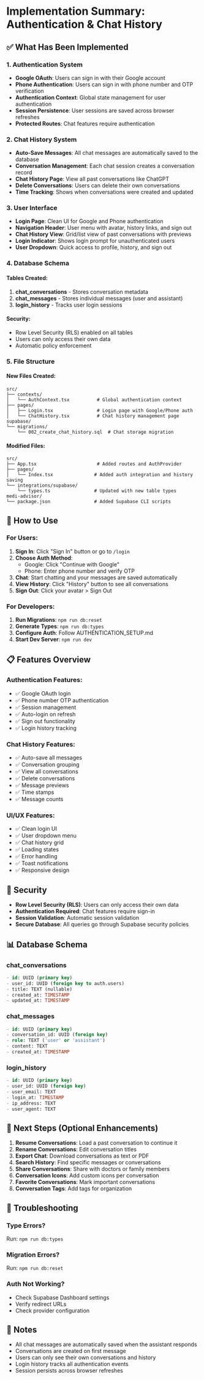 # Implementation Summary: Authentication & Chat History

## ✅ What Has Been Implemented

### 1. Authentication System
- **Google OAuth**: Users can sign in with their Google account
- **Phone Authentication**: Users can sign in with phone number and OTP verification
- **Authentication Context**: Global state management for user authentication
- **Session Persistence**: User sessions are saved across browser refreshes
- **Protected Routes**: Chat features require authentication

### 2. Chat History System
- **Auto-Save Messages**: All chat messages are automatically saved to the database
- **Conversation Management**: Each chat session creates a conversation record
- **Chat History Page**: View all past conversations like ChatGPT
- **Delete Conversations**: Users can delete their own conversations
- **Time Tracking**: Shows when conversations were created and updated

### 3. User Interface
- **Login Page**: Clean UI for Google and Phone authentication
- **Navigation Header**: User menu with avatar, history links, and sign out
- **Chat History View**: Grid/list view of past conversations with previews
- **Login Indicator**: Shows login prompt for unauthenticated users
- **User Dropdown**: Quick access to profile, history, and sign out

### 4. Database Schema

#### Tables Created:
1. **chat_conversations** - Stores conversation metadata
2. **chat_messages** - Stores individual messages (user and assistant)
3. **login_history** - Tracks user login sessions

#### Security:
- Row Level Security (RLS) enabled on all tables
- Users can only access their own data
- Automatic policy enforcement

### 5. File Structure

#### New Files Created:
```
src/
├── contexts/
│   └── AuthContext.tsx          # Global authentication context
├── pages/
│   ├── Login.tsx                # Login page with Google/Phone auth
│   └── ChatHistory.tsx          # Chat history management page
supabase/
└── migrations/
    └── 002_create_chat_history.sql  # Chat storage migration
```

#### Modified Files:
```
src/
├── App.tsx                      # Added routes and AuthProvider
├── pages/
│   └── Index.tsx               # Added auth integration and history saving
└── integrations/supabase/
    └── types.ts                # Updated with new table types
medi-advisor/
└── package.json                # Added Supabase CLI scripts
```

## 🚀 How to Use

### For Users:
1. **Sign In**: Click "Sign In" button or go to `/login`
2. **Choose Auth Method**: 
   - Google: Click "Continue with Google"
   - Phone: Enter phone number and verify OTP
3. **Chat**: Start chatting and your messages are saved automatically
4. **View History**: Click "History" button to see all conversations
5. **Sign Out**: Click your avatar > Sign Out

### For Developers:
1. **Run Migrations**: `npm run db:reset`
2. **Generate Types**: `npm run db:types`
3. **Configure Auth**: Follow AUTHENTICATION_SETUP.md
4. **Start Dev Server**: `npm run dev`

## 📋 Features Overview

### Authentication Features:
- ✅ Google OAuth login
- ✅ Phone number OTP authentication
- ✅ Session management
- ✅ Auto-login on refresh
- ✅ Sign out functionality
- ✅ Login history tracking

### Chat History Features:
- ✅ Auto-save all messages
- ✅ Conversation grouping
- ✅ View all conversations
- ✅ Delete conversations
- ✅ Message previews
- ✅ Time stamps
- ✅ Message counts

### UI/UX Features:
- ✅ Clean login UI
- ✅ User dropdown menu
- ✅ Chat history grid
- ✅ Loading states
- ✅ Error handling
- ✅ Toast notifications
- ✅ Responsive design

## 🔐 Security

- **Row Level Security (RLS)**: Users can only access their own data
- **Authentication Required**: Chat features require sign-in
- **Session Validation**: Automatic session validation
- **Secure Database**: All queries go through Supabase security policies

## 📊 Database Schema

### chat_conversations
```sql
- id: UUID (primary key)
- user_id: UUID (foreign key to auth.users)
- title: TEXT (nullable)
- created_at: TIMESTAMP
- updated_at: TIMESTAMP
```

### chat_messages
```sql
- id: UUID (primary key)
- conversation_id: UUID (foreign key)
- role: TEXT ('user' or 'assistant')
- content: TEXT
- created_at: TIMESTAMP
```

### login_history
```sql
- id: UUID (primary key)
- user_id: UUID (foreign key)
- user_email: TEXT
- login_at: TIMESTAMP
- ip_address: TEXT
- user_agent: TEXT
```

## 🎯 Next Steps (Optional Enhancements)

1. **Resume Conversations**: Load a past conversation to continue it
2. **Rename Conversations**: Edit conversation titles
3. **Export Chat**: Download conversations as text or PDF
4. **Search History**: Find specific messages or conversations
5. **Share Conversations**: Share with doctors or family members
6. **Conversation Icons**: Add custom icons per conversation
7. **Favorite Conversations**: Mark important conversations
8. **Conversation Tags**: Add tags for organization

## 🐛 Troubleshooting

### Type Errors?
Run: `npm run db:types`

### Migration Errors?
Run: `npm run db:reset`

### Auth Not Working?
- Check Supabase Dashboard settings
- Verify redirect URLs
- Check provider configuration

## 📝 Notes

- All chat messages are automatically saved when the assistant responds
- Conversations are created on first message
- Users can only see their own conversations and history
- Login history tracks all authentication events
- Session persists across browser refreshes

